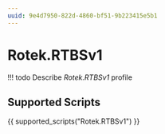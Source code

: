 ```yaml
---
uuid: 9e4d7950-822d-4860-bf51-9b223415e5b1
---
```



# Rotek.RTBSv1


<!-- prettier-ignore -->
!!! todo
    Describe *Rotek.RTBSv1* profile

## Supported Scripts

{{ supported_scripts("Rotek.RTBSv1") }}
